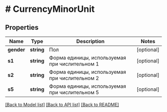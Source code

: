 # # CurrencyMinorUnit

## Properties

Name | Type | Description | Notes
------------ | ------------- | ------------- | -------------
**gender** | **string** | Пол | [optional]
**s1** | **string** | Форма единицы, используемая при числительном 1 | [optional]
**s2** | **string** | Форма единицы, используемая при числительном 2 | [optional]
**s5** | **string** | Форма единицы, используемая при числительном 5 | [optional]

[[Back to Model list]](../../README.md#models) [[Back to API list]](../../README.md#endpoints) [[Back to README]](../../README.md)
